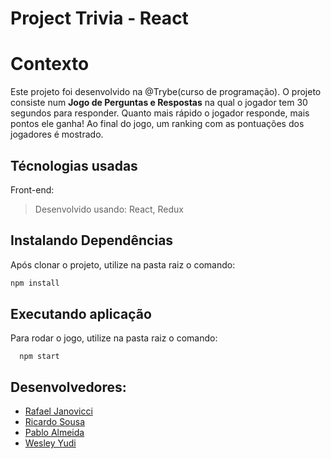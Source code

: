 # Project Trivia - React

# Contexto
Este projeto foi desenvolvido na @Trybe(curso de programação). O projeto consiste num **Jogo de Perguntas e Respostas** na qual o jogador tem 30 segundos para responder. Quanto mais rápido o jogador responde, mais pontos ele ganha! Ao final do jogo, um ranking com as pontuações dos jogadores é mostrado.

## Técnologias usadas

Front-end:
> Desenvolvido usando: React, Redux

## Instalando Dependências

Após clonar o projeto, utilize na pasta raiz o comando:
```bash
npm install
``` 
## Executando aplicação

Para rodar o jogo, utilize na pasta raiz o comando:

  ```
    npm start
  ```

## Desenvolvedores:

* [Rafael Janovicci ](https://github.com/rjanovicci)
* [Ricardo Sousa](https://github.com/ricardo-sousa-dev)
* [Pablo Almeida](https://github.com/pabloalmeidac)
* [Wesley Yudi](https://github.com/yjapa)
